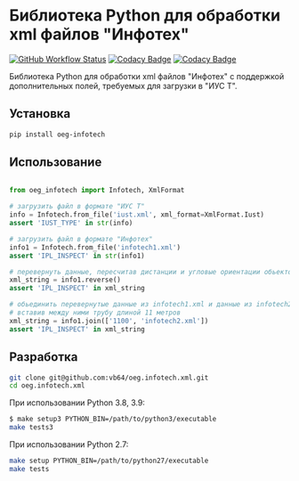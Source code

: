 # Библиотека Python для обработки xml файлов "Инфотех"
[![GitHub Workflow Status](https://img.shields.io/github/workflow/status/vb64/oeg.infotech.xml/oeg.infotech.xml%20tests?label=PEP%20257%20Python%202.7%203.8%203.9&style=plastic)](https://github.com/vb64/oeg.infotech.xml/actions?query=workflow%3A%22oeg.infotech.xml+tests%22)
[![Codacy Badge](https://api.codacy.com/project/badge/Grade/1c0b638957f44500a10694410a238294)](https://www.codacy.com/manual/vb64/oeg.infotech.xml?utm_source=github.com&amp;utm_medium=referral&amp;utm_content=vb64/oeg.infotech.xml&amp;utm_campaign=Badge_Grade)
[![Codacy Badge](https://api.codacy.com/project/badge/Coverage/1c0b638957f44500a10694410a238294)](https://www.codacy.com/manual/vb64/oeg.infotech.xml?utm_source=github.com&utm_medium=referral&utm_content=vb64/oeg.infotech.xml&utm_campaign=Badge_Coverage)

Библиотека Python для обработки xml файлов "Инфотех" с поддержкой дополнительных полей, требуемых для загрузки в "ИУС Т".

## Установка

```bash
pip install oeg-infotech
```

## Использование

```python

from oeg_infotech import Infotech, XmlFormat

# загрузить файл в формате "ИУС Т"
info = Infotech.from_file('iust.xml', xml_format=XmlFormat.Iust)
assert 'IUST_TYPE' in str(info)

# загрузить файл в формате "Инфотех"
info1 = Infotech.from_file('infotech1.xml')
assert 'IPL_INSPECT' in str(info1)

# перевернуть данные, пересчитав дистанции и угловые ориентации обьектов
xml_string = info1.reverse()
assert 'IPL_INSPECT' in xml_string

# обьединить перевернутые данные из infotech1.xml и данные из infotech2.xml,
# вставив между ними трубу длиной 11 метров
xml_string = info1.join(['1100', 'infotech2.xml'])
assert 'IPL_INSPECT' in xml_string
```

## Разработка

```bash
git clone git@github.com:vb64/oeg.infotech.xml.git
cd oeg.infotech.xml
```
При использовании Python 3.8, 3.9:
```bash
$ make setup3 PYTHON_BIN=/path/to/python3/executable
make tests3
```
При использовании Python 2.7:
```bash
make setup PYTHON_BIN=/path/to/python27/executable
make tests
```
